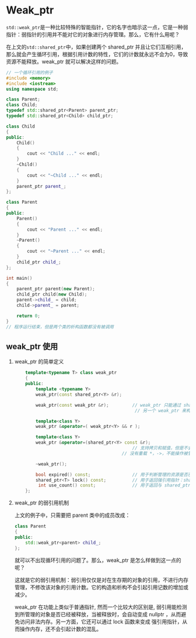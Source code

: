 # Weak_ptr

`std::weak_ptr`是一种比较特殊的智能指针，它的名字也暗示这一点，它是一种弱指针：弱指针的引用并不能对它的对象进行内存管理。那么，它有什么用呢？

在上文的`std::shared_ptr`中，如果创建两个 shared_ptr 并且让它们互相引用，那么就会产生循环引用，根据引用计数的特性，它们的计数就永远不会为0，导致资源不能释放。weak_ptr 就可以解决这样的问题。

```c++
// 一个循环引用的例子
#include <memory>
#include <iostream>
using namespace std;

class Parent;
class Child;
typedef std::shared_ptr<Parent> parent_ptr;
typedef std::shared_ptr<Child> child_ptr;

class Child
{
public:
    Child()
    {
        cout << "Child ..." << endl;
    }
    ~Child()
    {
        cout << "~Child ..." << endl;
    }
    parent_ptr parent_;
};

class Parent
{
public:
    Parent()
    {
        cout << "Parent ..." << endl;
    }
    ~Parent()
    {
        cout << "~Parent ..." << endl;
    }
    child_ptr child_;
};

int main()
{
    parent_ptr parent(new Parent);
    child_ptr child(new Child);
    parent->child_ = child;
    child->parent_ = parent;

    return 0;
}
// 程序运行结束，但是两个类的析构函数都没有被调用
```

## weak_ptr 使用

1. weak_ptr 的简单定义

   ```c++
       template<typename T> class weak_ptr
       {
       public:
           template <typename Y>
           weak_ptr(const shared_ptr<Y> &r);

           weak_ptr(const weak_ptr &r);			// weak_ptr 只能通过 shared_ptr 或者
         										 // 另一个 weak_ptr 来构造

           template<class Y>
           weak_ptr &operator=( weak_ptr<Y> && r ); 

           template<class Y>
           weak_ptr &operator=(shared_ptr<Y> const &r);
         										// 支持拷贝和赋值，但是不会影响对应的 shared_ptr 										    // 内部对象的计数
   											// 没有重载 *，->，不能操作被管理的资源

           ~weak_ptr();

           bool expired() const;				// 用于判断管理的资源是否已经被释放
           shared_ptr<T> lock() const;			// 用于返回强引用指针：shared_ptr
         	int use_count() const;			    // 用于返回与 shared_ptr 共享的对象的引用计数
       };
   ```

2. weak_ptr 的弱引用机制

   上文的例子中，只需要把 parent 类中的成员改成：

   ```c++
   class Parent
   {
   public:
       std::weak_ptr<parent> child_;
   };
   ```

   就可以不出现循环引用的问题了。那么，weak_ptr 是怎么样做到这一点的呢？

   这就是它的弱引用机制：弱引用仅仅是对在生存期的对象的引用，不进行内存管理，不修改该对象的引用计数。它的构造和析构不会引起引用记数的增加或减少。

   weak_ptr 在功能上类似于普通指针, 然而一个比较大的区别是, 弱引用能检测到所管理的对象是否已经被释放，当被释放时，会自动变成 nullptr ，从而避免访问非法内存。另一方面，它还可以通过 lock 函数来变成 强引用指针，从而操作内存，还不会引起计数的混乱。


